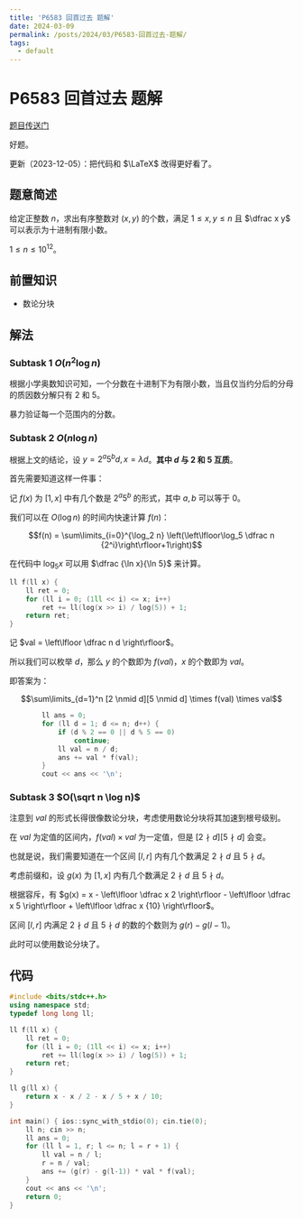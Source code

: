 ```yaml
---
title: 'P6583 回首过去 题解'
date: 2024-03-09
permalink: /posts/2024/03/P6583-回首过去-题解/
tags:
  - default
---
```


# P6583 回首过去 题解

[题目传送门](https://www.luogu.com.cn/problem/P6583)

好题。

更新（2023-12-05）：把代码和 $\LaTeX$ 改得更好看了。

## 题意简述

给定正整数 $n$，求出有序整数对 $(x, y)$ 的个数，满足 $1 \le x,y \le n$ 且 $\dfrac x y$ 可以表示为十进制有限小数。

$1 \le n \le 10^{12}$。

## 前置知识

- 数论分块

## 解法

### Subtask 1 $O(n^2 \log n)$

根据小学奥数知识可知，一个分数在十进制下为有限小数，当且仅当约分后的分母的质因数分解只有 $2$ 和 $5$。

暴力验证每一个范围内的分数。

### Subtask 2 $O(n \log n)$

根据上文的结论，设 $y = 2^a 5^b d, x = \lambda d$。**其中 $d$ 与 $2$ 和 $5$ 互质**。

首先需要知道这样一件事：

记 $f(x)$ 为 $[1,x]$ 中有几个数是 $2^a 5^b$ 的形式，其中 $a,b$ 可以等于 $0$。

我们可以在 $O(\log n)$ 的时间内快速计算 $f(n)$：

$$f(n) = \sum\limits_{i=0}^{\log_2 n} \left(\left\lfloor\log_5 \dfrac n {2^i}\right\rfloor+1\right)$$

在代码中 $\log_5 x$ 可以用 $\dfrac {\ln x}{\ln 5}$ 来计算。

```cpp
ll f(ll x) {
    ll ret = 0;
    for (ll i = 0; (1ll << i) <= x; i++)
        ret += ll(log(x >> i) / log(5)) + 1;
    return ret;
}
```

记 $val = \left\lfloor \dfrac n d \right\rfloor$。

所以我们可以枚举 $d$，那么 $y$ 的个数即为 $f(val)$，$x$ 的个数即为 $val$。

即答案为：

$$\sum\limits_{d=1}^n [2 \nmid d][5 \nmid d] \times f(val) \times val$$

```cpp
        ll ans = 0;
        for (ll d = 1; d <= n; d++) {
            if (d % 2 == 0 || d % 5 == 0)
                continue;
            ll val = n / d;
            ans += val * f(val);
        }
        cout << ans << '\n';
```

### Subtask 3 $O(\sqrt n \log n)$

注意到 $val$ 的形式长得很像数论分块，考虑使用数论分块将其加速到根号级别。

在 $val$ 为定值的区间内，$f(val) \times val$ 为一定值，但是 $[2 \nmid d][5 \nmid d]$ 会变。

也就是说，我们需要知道在一个区间 $[l,r]$ 内有几个数满足 $2 \nmid d$ 且 $5 \nmid d$。

考虑前缀和，设 $g(x)$ 为 $[1,x]$ 内有几个数满足 $2 \nmid d$ 且 $5 \nmid d$。

根据容斥，有 $g(x) = x - \left\lfloor \dfrac x 2 \right\rfloor - \left\lfloor \dfrac x 5 \right\rfloor + \left\lfloor \dfrac x {10} \right\rfloor$。

区间 $[l,r]$ 内满足 $2 \nmid d$ 且 $5 \nmid d$ 的数的个数则为 $g(r) - g(l-1)$。

此时可以使用数论分块了。

## 代码

```cpp
#include <bits/stdc++.h>
using namespace std;
typedef long long ll;

ll f(ll x) {
    ll ret = 0;
    for (ll i = 0; (1ll << i) <= x; i++)
        ret += ll(log(x >> i) / log(5)) + 1;
    return ret;
}

ll g(ll x) {
    return x - x / 2 - x / 5 + x / 10;
}

int main() { ios::sync_with_stdio(0); cin.tie(0);
    ll n; cin >> n;
    ll ans = 0;
    for (ll l = 1, r; l <= n; l = r + 1) {
        ll val = n / l;
        r = n / val;
        ans += (g(r) - g(l-1)) * val * f(val);
    }
    cout << ans << '\n';
    return 0;
}
```
